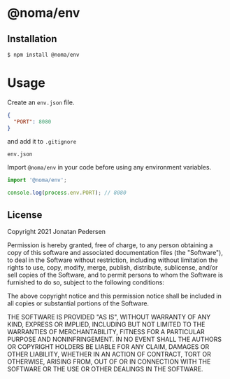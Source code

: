 # @noma/env

## Installation

```bash
$ npm install @noma/env
```

# Usage

Create an `env.json` file.

```json
{
  "PORT": 8080
}
```

and add it to `.gitignore`

```text
env.json
```

Import `@noma/env` in your code before using any environment variables.

```javascript
import '@noma/env';

console.log(process.env.PORT); // 8080
```

## License

Copyright 2021 Jonatan Pedersen 

Permission is hereby granted, free of charge, to any person obtaining a copy of this software and associated documentation files (the "Software"), to deal in the Software without restriction, including without limitation the rights to use, copy, modify, merge, publish, distribute, sublicense, and/or sell copies of the Software, and to permit persons to whom the Software is furnished to do so, subject to the following conditions:

The above copyright notice and this permission notice shall be included in all copies or substantial portions of the Software.

THE SOFTWARE IS PROVIDED "AS IS", WITHOUT WARRANTY OF ANY KIND, EXPRESS OR IMPLIED, INCLUDING BUT NOT LIMITED TO THE WARRANTIES OF MERCHANTABILITY, FITNESS FOR A PARTICULAR PURPOSE AND NONINFRINGEMENT. IN NO EVENT SHALL THE AUTHORS OR COPYRIGHT HOLDERS BE LIABLE FOR ANY CLAIM, DAMAGES OR OTHER LIABILITY, WHETHER IN AN ACTION OF CONTRACT, TORT OR OTHERWISE, ARISING FROM, OUT OF OR IN CONNECTION WITH THE SOFTWARE OR THE USE OR OTHER DEALINGS IN THE SOFTWARE.
